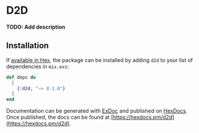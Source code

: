 # D2D

**TODO: Add description**

## Installation

If [available in Hex](https://hex.pm/docs/publish), the package can be installed
by adding `d2d` to your list of dependencies in `mix.exs`:

```elixir
def deps do
  [
    {:d2d, "~> 0.1.0"}
  ]
end
```

Documentation can be generated with [ExDoc](https://github.com/elixir-lang/ex_doc)
and published on [HexDocs](https://hexdocs.pm). Once published, the docs can
be found at [https://hexdocs.pm/d2d](https://hexdocs.pm/d2d).


